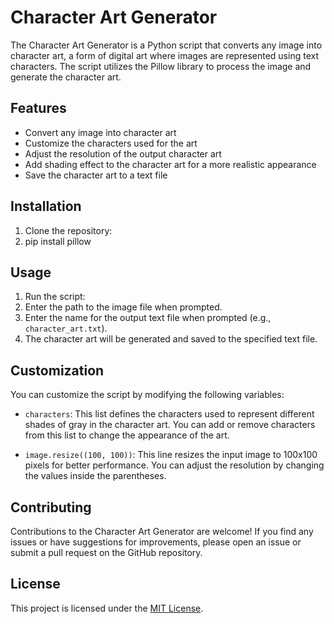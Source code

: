 # Character Art Generator

The Character Art Generator is a Python script that converts any image into character art, a form of digital art where images are represented using text characters. The script utilizes the Pillow library to process the image and generate the character art.

## Features

- Convert any image into character art
- Customize the characters used for the art
- Adjust the resolution of the output character art
- Add shading effect to the character art for a more realistic appearance
- Save the character art to a text file

## Installation

1. Clone the repository:
2. pip install pillow
   
## Usage

1. Run the script:
2. Enter the path to the image file when prompted.
3. Enter the name for the output text file when prompted (e.g., `character_art.txt`).
4. The character art will be generated and saved to the specified text file.

## Customization

You can customize the script by modifying the following variables:

- `characters`: This list defines the characters used to represent different shades of gray in the character art. You can add or remove characters from this list to change the appearance of the art.

- `image.resize((100, 100))`: This line resizes the input image to 100x100 pixels for better performance. You can adjust the resolution by changing the values inside the parentheses.



## Contributing

Contributions to the Character Art Generator are welcome! If you find any issues or have suggestions for improvements, please open an issue or submit a pull request on the GitHub repository.

## License

This project is licensed under the [MIT License](LICENSE).
